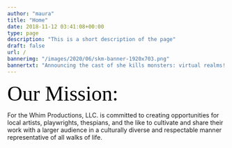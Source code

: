```yaml
---
author: "maura"
title: "Home"
date: 2018-11-12 03:41:08+00:00
type: page
description: "This is a short description of the page"
draft: false
url: /
bannerimg: "/images/2020/06/skm-banner-1920x703.png"
bannertxt: "Announcing the cast of she kills monsters: virtual realms!!"
---
```



<span style ="font-family: Cookie;font-size:48px;text-align:left; color:black"> Our Mission: </span>

For the Whim Productions, LLC. is committed to creating opportunities for local artists, playwrights, thespians, and the like to cultivate and share their work with a larger audience in a culturally diverse and respectable manner representative of all walks of life.